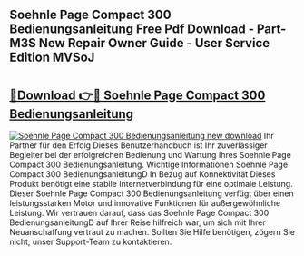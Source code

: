 ## Soehnle Page Compact 300 Bedienungsanleitung Free Pdf Download - Part-M3S New Repair Owner Guide - User Service Edition MVSoJ

# <h2><a href="http://df1uop.blite.top/?on=Soehnle+Page+Compact+300+Bedienungsanleitung">🔗Download 👉🔴 Soehnle Page Compact 300 Bedienungsanleitung</a></h2>

[![Soehnle Page Compact 300 Bedienungsanleitung new download](https://i.imgur.com/lujVjoI.png)](http://df1uop.blite.top/?on=Soehnle+Page+Compact+300+Bedienungsanleitung)
Ihr Partner für den Erfolg Dieses Benutzerhandbuch ist Ihr zuverlässiger Begleiter bei der erfolgreichen Bedienung und Wartung Ihres Soehnle Page Compact 300 Bedienungsanleitung. Wichtige Informationen Soehnle Page Compact 300 BedienungsanleitungD In Bezug auf Konnektivität Dieses Produkt benötigt eine stabile Internetverbindung für eine optimale Leistung. Dieser Soehnle Page Compact 300 Bedienungsanleitung verfügt über einen leistungsstarken Motor und innovative Funktionen für außergewöhnliche Leistung. Wir vertrauen darauf, dass das Soehnle Page Compact 300 BedienungsanleitungD auf Ihrer Reise hilfreich war, um sich mit Ihrer Neuanschaffung vertraut zu machen. Sollten Sie Hilfe benötigen, zögern Sie nicht, unser Support-Team zu kontaktieren.
